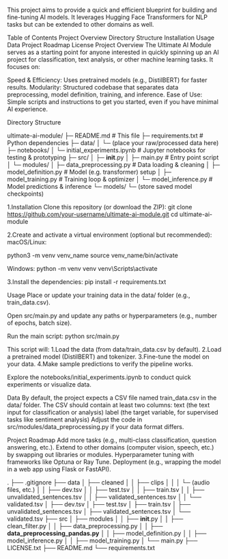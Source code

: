 This project aims to provide a quick and efficient blueprint for building and fine-tuning AI models. It leverages Hugging Face Transformers for NLP tasks but can be extended to other domains as well.

Table of Contents
Project Overview
Directory Structure
Installation
Usage
Data
Project Roadmap
License
Project Overview
The Ultimate AI Module serves as a starting point for anyone interested in quickly spinning up an AI project for classification, text analysis, or other machine learning tasks. It focuses on:

Speed & Efficiency: Uses pretrained models (e.g., DistilBERT) for faster results.
Modularity: Structured codebase that separates data preprocessing, model definition, training, and inference.
Ease of Use: Simple scripts and instructions to get you started, even if you have minimal AI experience.


Directory Structure

ultimate-ai-module/
├─ README.md                      # This file
├─ requirements.txt               # Python dependencies
├─ data/
│   └─ (place your raw/processed data here)
├─ notebooks/
│   └─ initial_experiments.ipynb # Jupyter notebooks for testing & prototyping
├─ src/
│   ├─ __init__.py
│   ├─ main.py                    # Entry point script
│   └─ modules/
│       ├─ data_preprocessing.py # Data loading & cleaning
│       ├─ model_definition.py   # Model (e.g. transformer) setup
│       ├─ model_training.py     # Training loop & optimizer
│       └─ model_inference.py    # Model predictions & inference
└─ models/
    └─ (store saved model checkpoints)


1.Installation
Clone this repository (or download the ZIP):
git clone https://github.com/your-username/ultimate-ai-module.git
cd ultimate-ai-module


2.Create and activate a virtual environment (optional but recommended):
macOS/Linux:

python3 -m venv venv_name
source venv_name/bin/activate

Windows:
python -m venv venv
venv\Scripts\activate

3.Install the dependencies:
pip install -r requirements.txt


Usage
Place or update your training data in the data/ folder (e.g., train_data.csv).

Open src/main.py and update any paths or hyperparameters (e.g., number of epochs, batch size).

Run the main script:
python src/main.py

This script will:
    1.Load the data (from data/train_data.csv by default).
    2.Load a pretrained model (DistilBERT) and tokenizer.
    3.Fine-tune the model on your data.
    4.Make sample predictions to verify the pipeline works.
    
Explore the notebooks/initial_experiments.ipynb to conduct quick experiments or visualize data.


Data
By default, the project expects a CSV file named train_data.csv in the data/ folder.
The CSV should contain at least two columns:
text (the text input for classification or analysis)
label (the target variable, for supervised tasks like sentiment analysis)
Adjust the code in src/modules/data_preprocessing.py if your data format differs.


Project Roadmap
Add more tasks (e.g., multi-class classification, question answering, etc.).
Extend to other domains (computer vision, speech, etc.) by swapping out libraries or modules.
Hyperparameter tuning with frameworks like Optuna or Ray Tune.
Deployment (e.g., wrapping the model in a web app using Flask or FastAPI).


.
├── .gitignore
├── data
│   ├── cleaned
│   │   ├── clips
│   │   │   └─ (audio files, etc.)
│   │   ├── dev.tsv
│   │   ├── test.tsv
│   │   ├── train.tsv
│   │   ├── unvalidated_sentences.tsv
│   │   ├── validated_sentences.tsv
│   │   └── validated.tsv
│   ├── dev.tsv
│   ├── test.tsv
│   ├── train.tsv
│   ├── unvalidated_sentences.tsv
│   ├── validated_sentences.tsv
│   └── validated.tsv
├── src
│   ├── modules
│   │   ├── __init__.py
│   │   ├── clean_filter.py
│   │   ├── data_preprocessing.py
│   │   ├── **data_preprocessing_pandas.py**
│   │   ├── model_definition.py
│   │   ├── model_inference.py
│   │   ├── model_training.py
│   └── main.py
├── LICENSE.txt
├── README.md
└── requirements.txt




